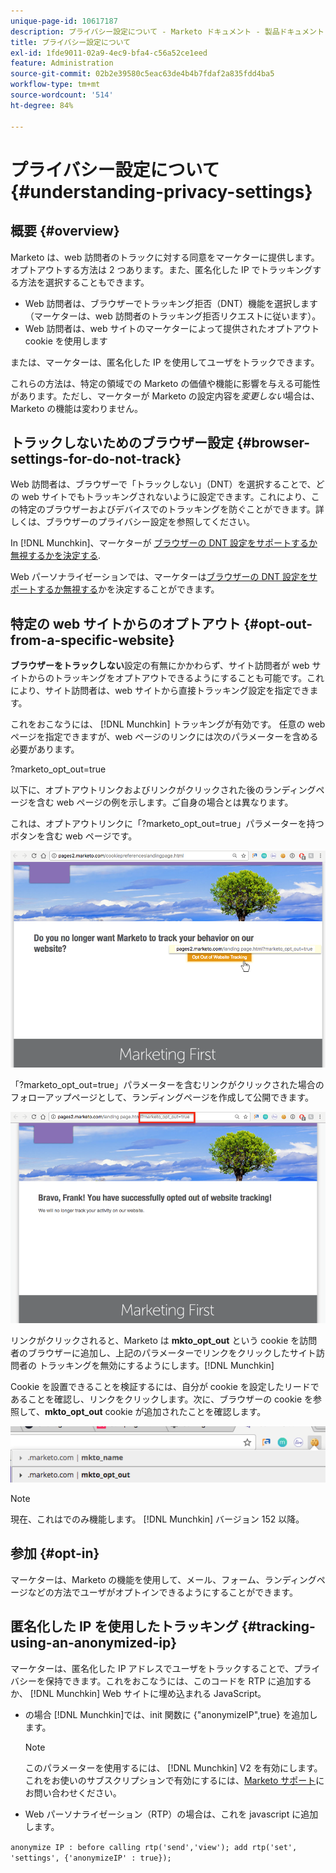 ```yaml
---
unique-page-id: 10617187
description: プライバシー設定について - Marketo ドキュメント - 製品ドキュメント
title: プライバシー設定について
exl-id: 1fde9011-02a9-4ec9-bfa4-c56a52ce1eed
feature: Administration
source-git-commit: 02b2e39580c5eac63de4b4b7fdaf2a835fdd4ba5
workflow-type: tm+mt
source-wordcount: '514'
ht-degree: 84%

---
```


# プライバシー設定について {#understanding-privacy-settings}

## 概要 {#overview}

Marketo は、web 訪問者のトラックに対する同意をマーケターに提供します。オプトアウトする方法は 2 つあります。また、匿名化した IP でトラッキングする方法を選択することもできます。

* Web 訪問者は、ブラウザーでトラッキング拒否（DNT）機能を選択します（マーケターは、web 訪問者のトラッキング拒否リクエストに従います）。
* Web 訪問者は、web サイトのマーケターによって提供されたオプトアウト cookie を使用します

または、マーケターは、匿名化した IP を使用してユーザをトラックできます。

これらの方法は、特定の領域での Marketo の価値や機能に影響を与える可能性があります。ただし、マーケターが Marketo の設定内容を&#x200B;_変更しない_&#x200B;場合は、Marketo の機能は変わりません。

## トラックしないためのブラウザー設定 {#browser-settings-for-do-not-track}

Web 訪問者は、ブラウザーで「トラックしない」（DNT）を選択することで、どの web サイトでもトラッキングされないように設定できます。これにより、この特定のブラウザーおよびデバイスでのトラッキングを防ぐことができます。詳しくは、ブラウザーのプライバシー設定を参照してください。

In [!DNL Munchkin]、マーケターが [ブラウザーの DNT 設定をサポートするか無視するかを決定する](/help/marketo/product-docs/administration/settings/edit-do-not-track-browser-support-settings.md).

Web パーソナライゼーションでは、マーケターは[ブラウザーの DNT 設定をサポートするか無視する](/help/marketo/product-docs/web-personalization/getting-started/setting-web-personalization-to-do-not-track.md)かを決定することができます。

## 特定の web サイトからのオプトアウト {#opt-out-from-a-specific-website}

**ブラウザーをトラックしない**&#x200B;設定の有無にかかわらず、サイト訪問者が web サイトからのトラッキングをオプトアウトできるようにすることも可能です。これにより、サイト訪問者は、web サイトから直接トラッキング設定を指定できます。

これをおこなうには、 [!DNL Munchkin] トラッキングが有効です。 任意の web ページを指定できますが、web ページのリンクには次のパラメーターを含める必要があります。

?marketo_opt_out=true

以下に、オプトアウトリンクおよびリンクがクリックされた後のランディングページを含む web ページの例を示します。ご自身の場合とは異なります。

これは、オプトアウトリンクに「?marketo_opt_out=true」パラメーターを持つボタンを含む web ページです。

![](assets/understanding-privacy-settings-1.png)

「?marketo_opt_out=true」パラメーターを含むリンクがクリックされた場合のフォローアップページとして、ランディングページを作成して公開できます。

![](assets/understanding-privacy-settings-2.png)

リンクがクリックされると、Marketo は **mkto_opt_out** という cookie を訪問者のブラウザーに追加し、上記のパラメーターでリンクをクリックしたサイト訪問者の トラッキングを無効にするようにします。[!DNL Munchkin]

Cookie を設置できることを検証するには、自分が cookie を設定したリードであることを確認し、リンクをクリックします。次に、ブラウザーの cookie を参照して、**mkto_opt_out** cookie が追加されたことを確認します。

![](assets/understanding-privacy-settings-3.png)

>[!NOTE]
>
>現在、これはでのみ機能します。 [!DNL Munchkin] バージョン 152 以降。

## 参加 {#opt-in}

マーケターは、Marketo の機能を使用して、メール、フォーム、ランディングページなどの方法でユーザがオプトインできるようにすることができます。

## 匿名化した IP を使用したトラッキング {#tracking-using-an-anonymized-ip}

マーケターは、匿名化した IP アドレスでユーザをトラックすることで、プライバシーを保持できます。これをおこなうには、このコードを RTP に追加するか、 [!DNL Munchkin] Web サイトに埋め込まれる JavaScript。

* の場合 [!DNL Munchkin]では、init 関数に {&quot;anonymizeIP&quot;,true} を追加します。

  >[!NOTE]
  >
  >このパラメーターを使用するには、 [!DNL Munchkin] V2 を有効にします。 これをお使いのサブスクリプションで有効にするには、[Marketo サポート](https://nation.marketo.com/community/support_solutions)にお問い合わせください。

* Web パーソナライゼーション（RTP）の場合は、これを javascript に追加します。

`anonymize IP : before calling rtp('send','view'); add rtp('set', 'settings', {'anonymizeIP' : true});`
